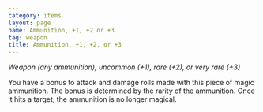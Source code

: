 ```yaml
---
category: items
layout: page
name: Ammunition, +1, +2 or +3
tag: weapon
title: Ammunition, +1, +2, or +3 
---
```

_Weapon (any ammunition), uncommon (+1), rare (+2), or very rare (+3)_ 

You have a bonus to attack and damage rolls made with this piece of magic ammunition. The bonus is determined by the rarity of the ammunition. Once it hits a target, the ammunition is no longer magical. 